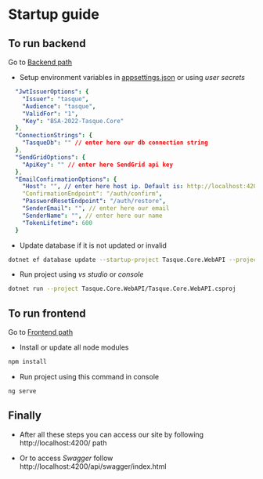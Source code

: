 # Startup guide

## To run **backend**

Go to [Backend path](./frontend)

- Setup environment variables in [appsettings.json](./backend/Tasque.Core.WebAPI/appsettings.json) or using _user secrets_

```yaml
  "JwtIssuerOptions": {
    "Issuer": "tasque",
    "Audience": "tasque",
    "ValidFor": "1",
    "Key": "BSA-2022-Tasque.Core"
  },
  "ConnectionStrings": {
    "TasqueDb": "" // enter here our db connection string
  },
  "SendGridOptions": {
    "ApiKey": "" // enter here SendGrid api key
  },
  "EmailConfirmationOptions": {
    "Host": "", // enter here host ip. Default is: http://localhost:4200
    "ConfirmationEndpoint": "/auth/confirm",
    "PasswordResetEndpoint": "/auth/restore",
    "SenderEmail": "", // enter here our email
    "SenderName": "", // enter here our name
    "TokenLifetime": 600
  }
```

- Update database if it is not updated or invalid

```bash
dotnet ef database update --startup-project Tasque.Core.WebAPI --project Tasque.DAL
```

- Run project using _vs studio_ or _console_

```bash
dotnet run --project Tasque.Core.WebAPI/Tasque.Core.WebAPI.csproj
```

## To run **frontend**

Go to [Frontend path](./frontend)

- Install or update all node modules

```bash
npm install
```

- Run project using this command in console

```bash
ng serve
```

## Finally

- After all these steps you can access our site by following http://localhost:4200/ path

- Or to access _Swagger_ follow http://localhost:4200/api/swagger/index.html
